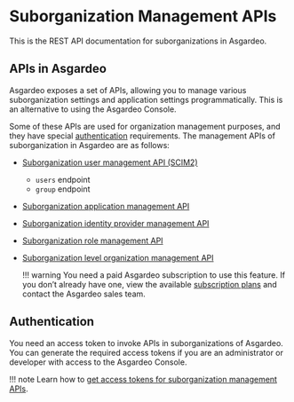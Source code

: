 # Suborganization Management APIs

This is the REST API documentation for suborganizations in Asgardeo.

## APIs in Asgardeo

Asgardeo exposes a set of APIs, allowing you to manage various suborganization settings and application settings programmatically. This is an alternative to using the Asgardeo Console.

Some of these APIs are used for organization management purposes, and they have special [authentication](#authentication) requirements. The management APIs of suborganization in Asgardeo are as follows:

- [Suborganization user management API (SCIM2)](../../apis/organization-management/org-scim2/)
  - ```users``` endpoint
  - ```group``` endpoint
- [Suborganization application management API](../../apis/organization-management/org-application-management)
- [Suborganization identity provider management API](../../apis/organization-management/org-idp/)
- [Suborganization role management API](../../apis/organization-management/organization-role-management)
- [Suborganization level organization management API](../../apis/organization-management/org-management)
  
  !!! warning
    You need a paid Asgardeo subscription to use this feature. If you don’t already have one, view the available [subscription plans](https://wso2.com/asgardeo/pricing/) and contact the Asgardeo sales team.

## Authentication

You need an access token to invoke APIs in suborganizations of Asgardeo. You can generate the required access tokens if you are an administrator or developer with access to the Asgardeo Console.

!!! note
  Learn how to [get access tokens for suborganization management APIs](../../apis/organization-management/authentication/).
